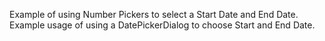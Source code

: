 Example of using Number Pickers to select a Start Date and End Date.
Example usage of using a DatePickerDialog to choose Start and End Date.
